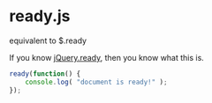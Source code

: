 # ready.js
equivalent to $.ready

If you know [jQuery.ready](https://learn.jquery.com/using-jquery-core/document-ready/), then you know what this is.

```js
ready(function() {
    console.log( "document is ready!" );
});
```
